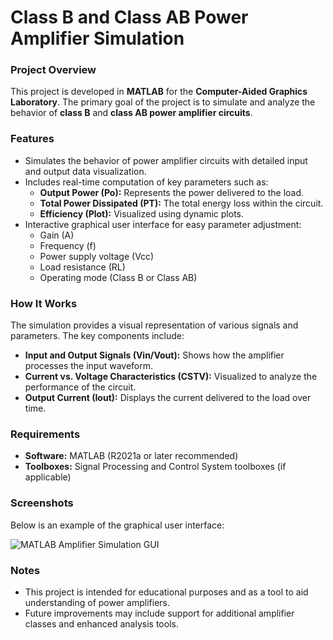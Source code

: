 # Class B and Class AB Power Amplifier Simulation

<h3>Project Overview</h3>
<p>This project is developed in <b>MATLAB</b> for the <b>Computer-Aided Graphics Laboratory</b>. The primary goal of the project is to simulate and analyze the behavior of <b>class B</b> and <b>class AB power amplifier circuits</b>.</p>

<h3>Features</h3>
<ul>
    <li>Simulates the behavior of power amplifier circuits with detailed input and output data visualization.</li>
    <li>Includes real-time computation of key parameters such as:
        <ul>
            <li><b>Output Power (Po):</b> Represents the power delivered to the load.</li>
            <li><b>Total Power Dissipated (PT):</b> The total energy loss within the circuit.</li>
            <li><b>Efficiency (Plot):</b> Visualized using dynamic plots.</li>
        </ul>
    </li>
    <li>Interactive graphical user interface for easy parameter adjustment:
        <ul>
            <li>Gain (A)</li>
            <li>Frequency (f)</li>
            <li>Power supply voltage (Vcc)</li>
            <li>Load resistance (RL)</li>
            <li>Operating mode (Class B or Class AB)</li>
        </ul>
    </li>
</ul>

<h3>How It Works</h3>
<p>The simulation provides a visual representation of various signals and parameters. The key components include:</p>
<ul>
    <li><b>Input and Output Signals (Vin/Vout):</b> Shows how the amplifier processes the input waveform.</li>
    <li><b>Current vs. Voltage Characteristics (CSTV):</b> Visualized to analyze the performance of the circuit.</li>
    <li><b>Output Current (Iout):</b> Displays the current delivered to the load over time.</li>
</ul>

<h3>Requirements</h3>
<ul>
    <li><b>Software:</b> MATLAB (R2021a or later recommended)</li>
    <li><b>Toolboxes:</b> Signal Processing and Control System toolboxes (if applicable)</li>
</ul>

<h3>Screenshots</h3>
<p>Below is an example of the graphical user interface:</p>
<img src="image.png" alt="MATLAB Amplifier Simulation GUI" style="max-width: 100%; height: auto;">

<h3>Notes</h3>
<ul>
    <li>This project is intended for educational purposes and as a tool to aid understanding of power amplifiers.</li>
    <li>Future improvements may include support for additional amplifier classes and enhanced analysis tools.</li>
</ul>
